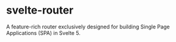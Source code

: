 # svelte-router

A feature-rich router exclusively designed for building Single Page Applications (SPA) in Svelte 5.
